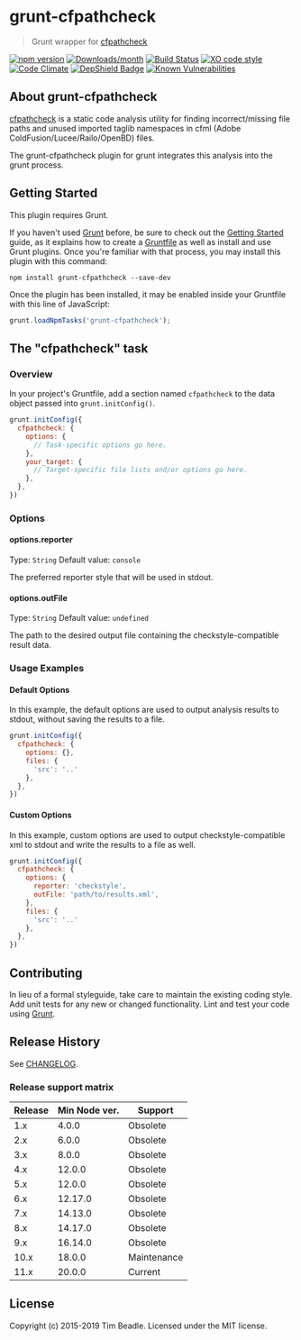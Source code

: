 # grunt-cfpathcheck

> Grunt wrapper for [cfpathcheck](https://github.com/timbeadle/cfpathcheck)

[![npm version](https://img.shields.io/npm/v/grunt-cfpathcheck.svg)](https://www.npmjs.com/package/grunt-cfpathcheck)
[![Downloads/month](https://img.shields.io/npm/dm/grunt-cfpathcheck.svg)](https://www.npmjs.com/package/grunt-cfpathcheck)
[![Build Status](https://github.com/timbeadle/grunt-cfpathcheck/workflows/Node.js%20CI/badge.svg)](https://github.com/timbeadle/grunt-cfpathcheck)
[![XO code style](https://img.shields.io/badge/code_style-XO-5ed9c7.svg)](https://github.com/xojs/xo)
[![Code Climate](https://codeclimate.com/github/timbeadle/grunt-cfpathcheck/badges/gpa.svg)](https://codeclimate.com/github/timbeadle/grunt-cfpathcheck)
[![DepShield Badge](https://depshield.sonatype.org/badges/timbeadle/grunt-cfpathcheck/depshield.svg)](https://depshield.github.io)
[![Known Vulnerabilities](https://snyk.io/test/github/timbeadle/grunt-cfpathcheck/badge.svg)](https://snyk.io/test/github/timbeadle/grunt-cfpathcheck)

## About grunt-cfpathcheck

[cfpathcheck](https://github.com/timbeadle/cfpathcheck) is a static code analysis utility for finding incorrect/missing file paths and unused imported taglib namespaces in cfml (Adobe ColdFusion/Lucee/Railo/OpenBD) files.

The grunt-cfpathcheck plugin for grunt integrates this analysis into the grunt process.

## Getting Started
This plugin requires Grunt.

If you haven't used [Grunt](http://gruntjs.com/) before, be sure to check out the [Getting Started](http://gruntjs.com/getting-started) guide, as it explains how to create a [Gruntfile](http://gruntjs.com/sample-gruntfile) as well as install and use Grunt plugins. Once you're familiar with that process, you may install this plugin with this command:

```shell
npm install grunt-cfpathcheck --save-dev
```

Once the plugin has been installed, it may be enabled inside your Gruntfile with this line of JavaScript:

```js
grunt.loadNpmTasks('grunt-cfpathcheck');
```

## The "cfpathcheck" task

### Overview
In your project's Gruntfile, add a section named `cfpathcheck` to the data object passed into `grunt.initConfig()`.

```js
grunt.initConfig({
  cfpathcheck: {
    options: {
      // Task-specific options go here.
    },
    your_target: {
      // Target-specific file lists and/or options go here.
    },
  },
})
```

### Options

#### options.reporter
Type: `String`
Default value: `console`

The preferred reporter style that will be used in stdout.

#### options.outFile
Type: `String`
Default value: `undefined`

The path to the desired output file containing the checkstyle-compatible result data.

### Usage Examples

#### Default Options
In this example, the default options are used to output analysis results to stdout, without saving the results to a file.

```js
grunt.initConfig({
  cfpathcheck: {
    options: {},
    files: {
      'src': '..'
    },
  },
})
```

#### Custom Options
In this example, custom options are used to output checkstyle-compatible xml to stdout and write the results to a file as well.

```js
grunt.initConfig({
  cfpathcheck: {
    options: {
      reporter: 'checkstyle',
      outFile: 'path/to/results.xml',
    },
    files: {
      'src': '..'
    },
  },
})
```

## Contributing
In lieu of a formal styleguide, take care to maintain the existing coding style. Add unit tests for any new or changed functionality. Lint and test your code using [Grunt](http://gruntjs.com/).

## Release History
See [CHANGELOG](https://github.com/timbeadle/grunt-cfpathcheck/blob/main/CHANGELOG.md).

### Release support matrix

| Release | Min Node ver. | Support     |
| ------- | ------------- | ----------- |
| 1.x     | 4.0.0         | Obsolete    |
| 2.x     | 6.0.0         | Obsolete    |
| 3.x     | 8.0.0         | Obsolete    |
| 4.x     | 12.0.0        | Obsolete    |
| 5.x     | 12.0.0        | Obsolete    |
| 6.x     | 12.17.0       | Obsolete    |
| 7.x     | 14.13.0       | Obsolete    |
| 8.x     | 14.17.0       | Obsolete    |
| 9.x     | 16.14.0       | Obsolete    |
| 10.x    | 18.0.0        | Maintenance |
| 11.x    | 20.0.0        | Current     |

## License
Copyright (c) 2015-2019 Tim Beadle. Licensed under the MIT license.
